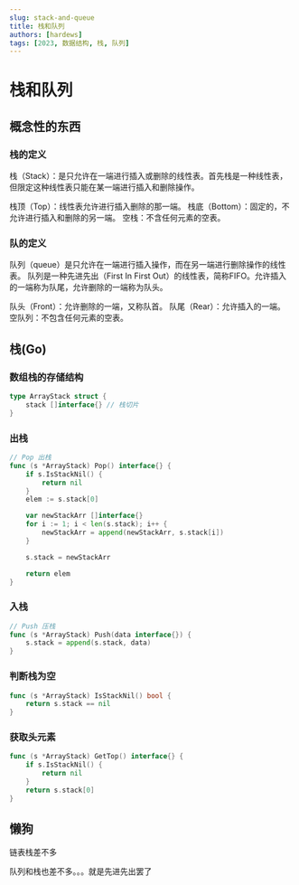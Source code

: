 ```yaml
---
slug: stack-and-queue
title: 栈和队列
authors: [hardews]
tags: [2023, 数据结构, 栈, 队列]
---
```




# 栈和队列

## 概念性的东西

### 栈的定义
栈（Stack）：是只允许在一端进行插入或删除的线性表。首先栈是一种线性表，但限定这种线性表只能在某一端进行插入和删除操作。

栈顶（Top）：线性表允许进行插入删除的那一端。
栈底（Bottom）：固定的，不允许进行插入和删除的另一端。
空栈：不含任何元素的空表。

### 队的定义

队列（queue）是只允许在一端进行插入操作，而在另一端进行删除操作的线性表。
队列是一种先进先出（First In First Out）的线性表，简称FIFO。允许插入的一端称为队尾，允许删除的一端称为队头。

队头（Front）：允许删除的一端，又称队首。
队尾（Rear）：允许插入的一端。
空队列：不包含任何元素的空表。

<!--truncate-->

## 栈(Go)

### 数组栈的存储结构

```go
type ArrayStack struct {
	stack []interface{} // 栈切片
}
```



### 出栈

```go
// Pop 出栈
func (s *ArrayStack) Pop() interface{} {
	if s.IsStackNil() {
		return nil
	}
	elem := s.stack[0]

	var newStackArr []interface{}
	for i := 1; i < len(s.stack); i++ {
		newStackArr = append(newStackArr, s.stack[i])
	}

	s.stack = newStackArr

	return elem
}
```



### 入栈

```go
// Push 压栈
func (s *ArrayStack) Push(data interface{}) {
	s.stack = append(s.stack, data)
}
```



### 判断栈为空

```go
func (s *ArrayStack) IsStackNil() bool {
	return s.stack == nil
}
```



### 获取头元素

```go
func (s *ArrayStack) GetTop() interface{} {
	if s.IsStackNil() {
		return nil
	}
	return s.stack[0]
}
```



## 懒狗

链表栈差不多

队列和栈也差不多。。。就是先进先出罢了
